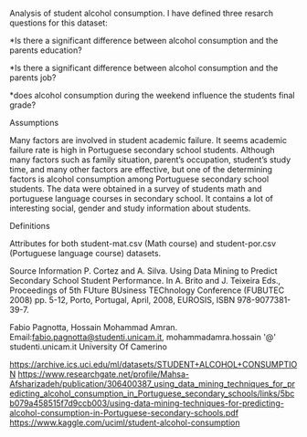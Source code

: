 Analysis of student alcohol consumption.
I have defined three resarch questions for this dataset:

*Is there a significant difference between alcohol consumption and the parents education?

*Is there a significant difference between alcohol consumption and the parents job?

*does alcohol consumption during the weekend influence the students final grade?

Assumptions

Many factors are involved in student academic failure. It seems academic failure rate is high in Portuguese secondary school students. Although many factors such as family situation, parent’s occupation, student’s study time, and many other factors are effective, but one of the determining factors is alcohol consumption among Portuguese secondary school students.
The data were obtained in a survey of students math and portuguese language courses in secondary school. It contains a lot of interesting social, gender and study information about students.

Definitions

Attributes for both student-mat.csv (Math course) and student-por.csv (Portuguese language course) datasets.

Source Information
P. Cortez and A. Silva. Using Data Mining to Predict Secondary School Student Performance. In A. Brito and J. Teixeira Eds., Proceedings of 5th FUture BUsiness TEChnology Conference (FUBUTEC 2008) pp. 5-12, Porto, Portugal, April, 2008, EUROSIS, ISBN 978-9077381-39-7.

Fabio Pagnotta, Hossain Mohammad Amran.
Email:fabio.pagnotta@studenti.unicam.it, mohammadamra.hossain '@' studenti.unicam.it
University Of Camerino

https://archive.ics.uci.edu/ml/datasets/STUDENT+ALCOHOL+CONSUMPTION
https://www.researchgate.net/profile/Mahsa-Afsharizadeh/publication/306400387_using_data_mining_techniques_for_predicting_alcohol_consumption_in_Portuguese_secondary_schools/links/5bcb079a458515f7d9ccb003/using-data-mining-techniques-for-predicting-alcohol-consumption-in-Portuguese-secondary-schools.pdf
https://www.kaggle.com/uciml/student-alcohol-consumption
